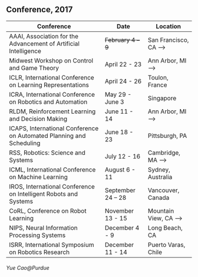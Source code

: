 ## Conference, 2017

| Conference        | Date           | Location  |
| ------------- |---------------| -----|
| AAAI, Association for the Advancement of Artificial Intelligence  | <del>February 4 – 9<del> | San Francisco, CA  --> |
| Midwest Workshop on Control and Game Theory        |   April 22 - 23           |      Ann Arbor, MI   --> |
| ICLR, International Conference on Learning Representations         |  April 24 - 26       |   Toulon, France    |
| ICRA, International Conference on Robotics and Automation      | May 29 - June 3   | Singapore |
|  RLDM, Reinforcement Learning and Decision Making   |   June 11 - 14   |  Ann Arbor, MI    -->  |
| ICAPS,  International Conference on Automated Planning and Scheduling |    June 18 - 23   |  Pittsburgh, PA  |
| RSS, Robotics: Science and Systems | July 12 - 16      |    Cambridge, MA -->|
| ICML,  International Conference on Machine Learning       | August 6 - 11        |   Sydney, Australia      |
| IROS, International Conference on Intelligent Robots and Systems |   September 24 – 28    |Vancouver, Canada    |
| CoRL, Conference on Robot Learning |November 13 - 15 | Mountain View, CA -->|
| NIPS, Neural Information Processing Systems        |December 4 - 9|  Long Beach, CA |
| ISRR, International Symposium on Robotics Research        |   December 11 - 14   |    Puerto Varas, Chile      |







###### Yue Cao@Purdue
